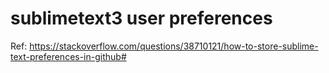 # sublimetext3 user preferences

Ref: https://stackoverflow.com/questions/38710121/how-to-store-sublime-text-preferences-in-github#
